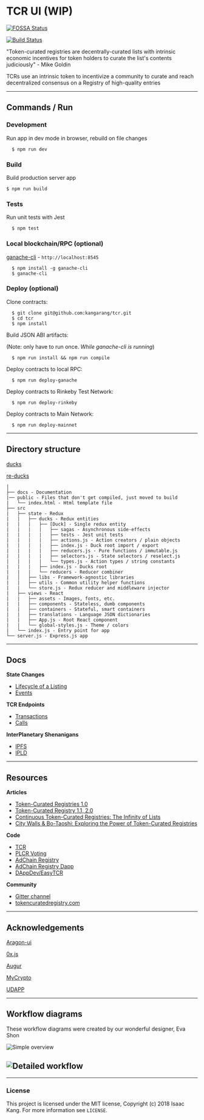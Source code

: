 # TCR UI (WIP)

<!-- license -->

[![FOSSA Status](https://app.fossa.io/api/projects/git%2Bgithub.com%2Fkangarang%2Ftcr-ui.svg?type=shield)](https://app.fossa.io/projects/git%2Bgithub.com%2Fkangarang%2Ftcr-ui?ref=badge_shield)

<!-- travis-ci -->

[![Build Status](https://travis-ci.org/kangarang/tcr-ui.svg?branch=master)](https://travis-ci.org/kangarang/tcr-ui)

"Token-curated registries are decentrally-curated lists with intrinsic economic incentives for token holders to curate the list's contents judiciously" - Mike Goldin

TCRs use an intrinsic token to incentivize a community to curate and reach decentralized consensus on a Registry of high-quality entries

---

## Commands / Run

### **Development**

Run app in dev mode in browser, rebuild on file changes

```
  $ npm run dev
```

### **Build**

Build production server app

```
$ npm run build
```

### **Tests**

Run unit tests with Jest

```
  $ npm test
```

### **Local blockchain/RPC** (optional)

[ganache-cli](https://github.com/trufflesuite/ganache-cli) - `http://localhost:8545`

```
  $ npm install -g ganache-cli
  $ ganache-cli
```

### **Deploy** (optional)

Clone contracts:

```
  $ git clone git@github.com:kangarang/tcr.git
  $ cd tcr
  $ npm install
```

Build JSON ABI artifacts:

(Note: only have to run once. _While ganache-cli is running_)

```
  $ npm run install && npm run compile
```

Deploy contracts to local RPC:

```
  $ npm run deploy-ganache
```

Deploy contracts to Rinkeby Test Network:

```
  $ npm run deploy-rinkeby
```

Deploy contracts to Main Network:

```
  $ npm run deploy-mainnet
```

---

## Directory structure

[ducks](https://github.com/erikras/ducks-modular-redux)

[re-ducks](https://medium.freecodecamp.org/scaling-your-redux-app-with-ducks-6115955638be)

```
│
├── docs - Documentation
|── public - Files that don't get compiled, just moved to build
|   └── index.html - Html template file
├── src
|   ├── state - Redux
|   |   ├── ducks - Redux entities
|   |   |   ├── [Duck] - Single redux entity
|   |   |   |   ├── sagas - Asynchronous side-effects
|   |   |   |   ├── tests - Jest unit tests
|   |   |   |   ├── actions.js - Action creators / plain objects
|   |   |   |   ├── index.js - Duck root import / export
|   |   |   |   ├── reducers.js - Pure functions / immutable.js
|   |   |   |   ├── selectors.js - State selectors / reselect.js
|   |   |   |   └── types.js - Action types / string constants
|   |   |   ├── index.js - Ducks root
|   |   |   └── reducers - Reducer combiner
|   │   ├── libs - Framework-agnostic libraries
|   |   ├── utils - Common utility helper functions
|   |   └── store.js - Redux reducer and middleware injector
|   ├── views - React
|   |   ├── assets - Images, fonts, etc.
|   |   ├── components - Stateless, dumb components
|   |   ├── containers - Stateful, smart containers
|   |   ├── translations - Language JSON dictionaries
|   |   ├── App.js - Root React component
|   |   └── global-styles.js - Theme / colors
|   └── index.js - Entry point for app
└── server.js - Express.js app
```

---

## Docs

**State Changes**

* [Lifecycle of a Listing](./docs/Lifecycle-of-a-Listing.md)
* [Events](./docs/Events.md)

**TCR Endpoints**

* [Transactions](./docs/Transactions.md)
* [Calls](./docs/Calls.md)

**InterPlanetary Shenanigans**

* [IPFS](./docs/IPFS.md)
* [IPLD](./docs/IPLD.md)

---

## Resources

**Articles**

* [Token-Curated Registries 1.0](https://medium.com/@ilovebagels/token-curated-registries-1-0-61a232f8dac7)
* [Token-Curated Registry 1.1, 2.0](https://medium.com/@ilovebagels/token-curated-registries-1-1-2-0-tcrs-new-theory-and-dev-updates-34c9f079f33d)
* [Continuous Token-Curated Registries: The Infinity of Lists](https://medium.com/@simondlr/continuous-token-curated-registries-the-infinity-of-lists-69024c9eb70d)
* [City Walls & Bo-Taoshi: Exploring the Power of Token-Curated Registries](https://medium.com/@simondlr/city-walls-bo-taoshi-exploring-the-power-of-token-curated-registries-588f208c17d5)

**Code**

* [TCR](https://github.com/skmgoldin/tcr)
* [PLCR Voting](https://github.com/ConsenSys/PLCRVoting)
* [AdChain Registry](https://github.com/AdChain/AdChainRegistry)
* [AdChain Registry Dapp](https://github.com/AdChain/AdChainRegistryDapp)
* [DAppDev/EasyTCR](https://github.com/DAppDevConsulting/EasyTCR)

**Community**

* [Gitter channel](https://gitter.im/Curation-Markets/Lobby)
* [tokencuratedregistry.com](https://medium.com/@tokencuratedregistry)

---

## Acknowledgements

[Aragon-ui](https://github.com/aragon/aragon-ui/tree/master/src/components)

[0x.js](https://github.com/0xProject/0x.js/tree/development/packages)

[Augur](https://github.com/AugurProject/augur/tree/seadragon/src/utils)

[MyCrypto](https://github.com/MyCryptoHQ/MyCrypto/tree/develop/common/utils)

[UDAPP](https://github.com/kumavis/udapp)

---

## Workflow diagrams

These workflow diagrams were created by our wonderful designer, Eva Shon

![Simple overview](https://s3.amazonaws.com/elasticbeanstalk-us-east-1-167611752874/simple-overview.png)

## ![Detailed workflow](https://s3.amazonaws.com/elasticbeanstalk-us-east-1-167611752874/detailed-workflow.png)

---

### License

This project is licensed under the MIT license, Copyright (c) 2018 Isaac Kang. For more information see `LICENSE`.
